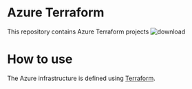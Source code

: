 # Azure Terraform
This repository contains Azure Terraform projects
![download](https://user-images.githubusercontent.com/87688021/210160163-2c05316f-5688-4609-851f-f0e9c3b68f9b.png)
# How to use
The Azure infrastructure is defined using [Terraform](https://learn.hashicorp.com/collections/terraform/azure-get-started).
